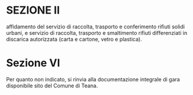 # SEZIONE II
affidamento del servizio di raccolta, trasporto e conferimento rifiuti solidi urbani, e servizio di raccolta, trasporto e smaltimento rifiuti differenziati in discarica autorizzata (carta e cartone, vetro e plastica).

# Sezione VI
Per quanto non indicato, si rinvia alla documentazione integrale di gara disponibile sito del Comune di Teana.
